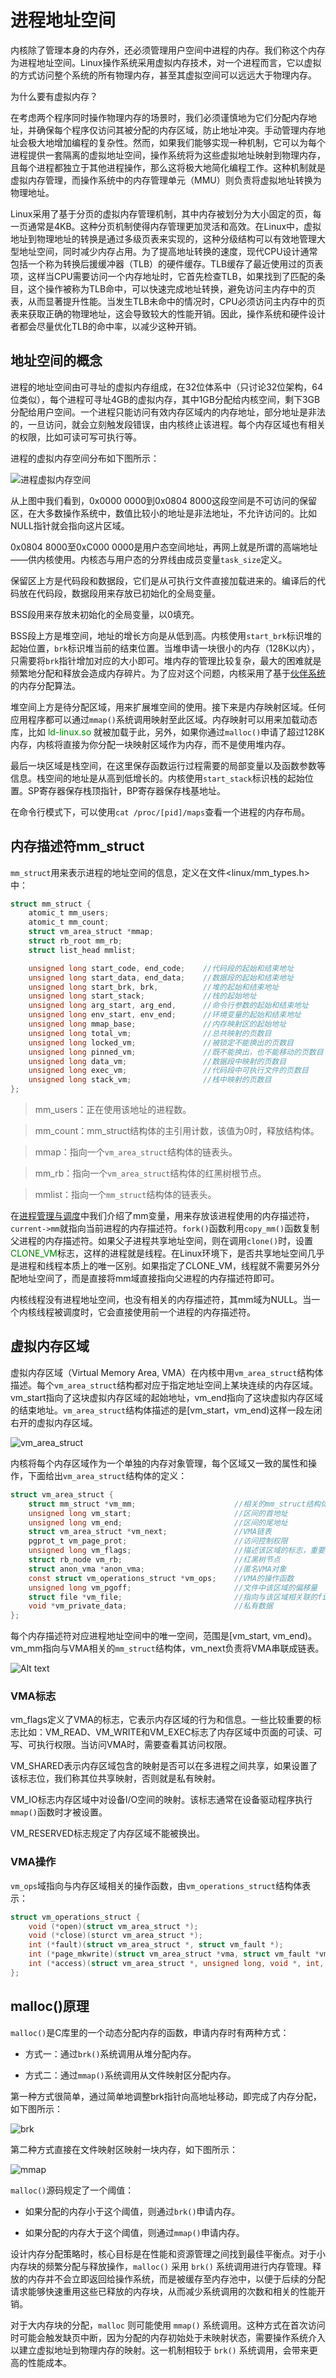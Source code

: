 # 进程地址空间

内核除了管理本身的内存外，还必须管理用户空间中进程的内存。我们称这个内存为进程地址空间。Linux操作系统采用虚拟内存技术，对一个进程而言，它以虚拟的方式访问整个系统的所有物理内存，甚至其虚拟空间可以远远大于物理内存。

为什么要有虚拟内存？

在考虑两个程序同时操作物理内存的场景时，我们必须谨慎地为它们分配内存地址，并确保每个程序仅访问其被分配的内存区域，防止地址冲突。手动管理内存地址会极大地增加编程的复杂性。然而，如果我们能够实现一种机制，它可以为每个进程提供一套隔离的虚拟地址空间，操作系统将为这些虚拟地址映射到物理内存，且每个进程都独立于其他进程操作，那么这将极大地简化编程工作。这种机制就是虚拟内存管理，而操作系统中的内存管理单元（MMU）则负责将虚拟地址转换为物理地址。

Linux采用了基于分页的虚拟内存管理机制，其中内存被划分为大小固定的页，每一页通常是4KB。这种分页机制使得内存管理更加灵活和高效。在Linux中，虚拟地址到物理地址的转换是通过多级页表来实现的，这种分级结构可以有效地管理大型地址空间，同时减少内存占用。为了提高地址转换的速度，现代CPU设计通常包括一个称为转换后援缓冲器（TLB）的硬件缓存。TLB缓存了最近使用过的页表项，这样当CPU需要访问一个内存地址时，它首先检查TLB，如果找到了匹配的条目，这个操作被称为TLB命中，可以快速完成地址转换，避免访问主内存中的页表，从而显著提升性能。当发生TLB未命中的情况时，CPU必须访问主内存中的页表来获取正确的物理地址，这会导致较大的性能开销。因此，操作系统和硬件设计者都会尽量优化TLB的命中率，以减少这种开销。

## 地址空间的概念

进程的地址空间由可寻址的虚拟内存组成，在32位体系中（只讨论32位架构，64位类似），每个进程可寻址4GB的虚拟内存，其中1GB分配给内核空间，剩下3GB分配给用户空间。一个进程只能访问有效内存区域内的内存地址，部分地址是非法的，一旦访问，就会立刻触发段错误，由内核终止该进程。每个内存区域也有相关的权限，比如可读可写可执行等。

进程的虚拟内存空间分布如下图所示：

![进程虚拟内存空间](../../images/kernel/vma.webp)

从上图中我们看到，0x0000 0000到0x0804 8000这段空间是不可访问的保留区，在大多数操作系统中，数值比较小的地址是非法地址，不允许访问的。比如NULL指针就会指向这片区域。

0x0804 8000至0xC000 0000是用户态空间地址，再网上就是所谓的高端地址——供内核使用。内核态与用户态的分界线由成员变量`task_size`定义。

保留区上方是代码段和数据段，它们是从可执行文件直接加载进来的。编译后的代码放在代码段，数据段用来存放已初始化的全局变量。

BSS段用来存放未初始化的全局变量，以0填充。

BSS段上方是堆空间，地址的增长方向是从低到高。内核使用`start_brk`标识堆的起始位置，`brk`标识堆当前的结束位置。当堆申请一块很小的内存（128K以内），只需要将`brk`指针增加对应的大小即可。堆内存的管理比较复杂，最大的困难就是频繁地分配和释放会造成内存碎片。为了应对这个问题，内核采用了基于[伙伴系统](./mm.md/#_4)的内存分配算法。

堆空间上方是待分配区域，用来扩展堆空间的使用。接下来是内存映射区域。任何应用程序都可以通过`mmap()`系统调用映射至此区域。内存映射可以用来加载动态库，比如<font color="green"> ld-linux.so </font>就被加载于此，另外，如果你通过`malloc()`申请了超过128K内存，内核将直接为你分配一块映射区域作为内存，而不是使用堆内存。

最后一块区域是栈空间，在这里保存函数运行过程需要的局部变量以及函数参数等信息。栈空间的地址是从高到低增长的。内核使用`start_stack`标识栈的起始位置。SP寄存器保存栈顶指针，BP寄存器保存栈基地址。

在命令行模式下，可以使用`cat /proc/[pid]/maps`查看一个进程的内存布局。

## 内存描述符mm_struct

`mm_struct`用来表示进程的地址空间的信息，定义在文件<linux/mm_types.h\>中：

```C
struct mm_struct {
    atomic_t mm_users;
    atomic_t mm_count;
    struct vm_area_struct *mmap;
    struct rb_root mm_rb;
    struct list_head mmlist;

    unsigned long start_code, end_code;    //代码段的起始和结束地址
    unsigned long start_data, end_data;    //数据段的起始和结束地址
    unsigned long start_brk, brk,          //堆的起始和结束地址
    unsigned long start_stack;             //栈的起始地址
    unsigned long arg_start, arg_end,      //命令行参数的起始和结束地址
    unsigned long env_start, env_end;      //环境变量的起始和结束地址
    unsigned long mmap_base;               //内存映射区的起始地址
    unsigned long total_vm;                //总共映射的页数目
    unsigned long locked_vm;               //被锁定不能换出的页数目
    unsigned long pinned_vm;               //既不能换出，也不能移动的页数目
    unsigned long data_vm;                 //数据段中映射的页数目
    unsigned long exec_vm;                 //代码段中可执行文件的页数目
    unsigned long stack_vm;                //栈中映射的页数目
};
```

> mm_users：正在使用该地址的进程数。

> mm_count：mm_struct结构体的主引用计数，该值为0时，释放结构体。

> mmap：指向一个`vm_area_struct`结构体的链表头。

> mm_rb：指向一个`vm_area_struct`结构体的红黑树根节点。

> mmlist：指向一个`mm_struct`结构体的链表头。

在[进程管理与调度](./sched.md/#_9)中我们介绍了mm变量，用来存放该进程使用的内存描述符，`current->mm`就指向当前进程的内存描述符。`fork()`函数利用`copy_mm()`函数复制父进程的内存描述符。如果父子进程共享地址空间，则在调用`clone()`时，设置<font color="green">CLONE_VM</font>标志，这样的进程就是线程。在Linux环境下，是否共享地址空间几乎是进程和线程本质上的唯一区别。如果指定了CLONE_VM，线程就不需要另外分配地址空间了，而是直接将mm域直接指向父进程的内存描述符即可。

内核线程没有进程地址空间，也没有相关的内存描述符，其mm域为NULL。当一个内核线程被调度时，它会直接使用前一个进程的内存描述符。

## 虚拟内存区域

虚拟内存区域（Virtual Memory Area, VMA）在内核中用`vm_area_struct`结构体描述。每个`vm_area_struct`结构都对应于指定地址空间上某块连续的内存区域。vm_start指向了这块虚拟内存区域的起始地址，vm_end指向了这块虚拟内存区域的结束地址。`vm_area_struct`结构体描述的是[vm_start，vm_end)这样一段左闭右开的虚拟内存区域。

![vm_area_struct](../../images/kernel/vma2.webp)

内核将每个内存区域作为一个单独的内存对象管理，每个区域又一致的属性和操作，下面给出`vm_area_struct`结构体的定义：

```C
struct vm_area_struct {
    struct mm_struct *vm_mm;                      //相关的mm_struct结构体
    unsigned long vm_start;                       //区间的首地址
    unsigned long vm_end;                         //区间的尾地址
    struct vm_area_struct *vm_next;               //VMA链表
    pgprot_t vm_page_prot;                        //访问控制权限
    unsigned long vm_flags;                       //描述该区域的标志，重要的两个是VM_IO和VM_RESERVED
    struct rb_node vm_rb;                         //红黑树节点
    struct anon_vma *anon_vma;                    //匿名VMA对象
    const struct vm_operations_struct *vm_ops;    //VMA的操作函数
    unsigned long vm_pgoff;                       //文件中该区域的偏移量
    struct file *vm_file;                         //指向与该区域相关联的file结构指针
    void *vm_private_data;                        //私有数据
};
```

每个内存描述符对应进程地址空间中的唯一空间，范围是[vm_start, vm_end)。vm_mm指向与VMA相关的`mm_struct`结构体，vm_next负责将VMA串联成链表。

![Alt text](../../images/kernel/vma3.webp)

### VMA标志

vm_flags定义了VMA的标志，它表示内存区域的行为和信息。一些比较重要的标志比如：VM_READ、VM_WRITE和VM_EXEC标志了内存区域中页面的可读、可写、可执行权限。当访问VMA时，需要查看其访问权限。

VM_SHARED表示内存区域包含的映射是否可以在多进程之间共享，如果设置了该标志位，我们称其位共享映射，否则就是私有映射。

VM_IO标志内存区域中对设备I/O空间的映射。该标志通常在设备驱动程序执行`mmap()`函数时才被设置。

VM_RESERVED标志规定了内存区域不能被换出。

### VMA操作

`vm_ops`域指向与内存区域相关的操作函数，由`vm_operations_struct`结构体表示：

```C
struct vm_operations_struct {
    void (*open)(struct vm_area_struct *);
    void (*close)(sturct vm_area_struct *);
    int (*fault)(struct vm_area_struct *, struct vm_fault *);
    int (*page_mkwrite)(struct vm_area_struct *vma, struct vm_fault *vmf);
    int (*access)(struct vm_area_struct *, unsigned long, void *, int, int);
};
```

## malloc()原理

`malloc()`是C库里的一个动态分配内存的函数，申请内存时有两种方式：

- 方式一：通过`brk()`系统调用从堆分配内存。

- 方式二：通过`mmap()`系统调用从文件映射区分配内存。

第一种方式很简单，通过简单地调整brk指针向高地址移动，即完成了内存分配，如下图所示：

![brk](../../images/kernel/brk.webp)

第二种方式直接在文件映射区映射一块内存，如下图所示：

![mmap](../../images/kernel/mmap.webp)

`malloc()`源码规定了一个阈值：

- 如果分配的内存小于这个阈值，则通过`brk()`申请内存。

- 如果分配的内存大于这个阈值，则通过`mmap()`申请内存。

设计内存分配策略时，核心目标是在性能和资源管理之间找到最佳平衡点。对于小内存块的频繁分配与释放操作，`malloc()` 采用 `brk()` 系统调用进行内存管理。释放的内存并不会立即返回给操作系统，而是被缓存至内存池中，以便于后续的分配请求能够快速重用这些已释放的内存块，从而减少系统调用的次数和相关的性能开销。

对于大内存块的分配，`malloc` 则可能使用 `mmap()` 系统调用。这种方式在首次访问时可能会触发缺页中断，因为分配的内存初始处于未映射状态，需要操作系统介入以建立虚拟地址到物理内存的映射。这一机制相较于 `brk()` 系统调用，会带来更高的性能成本。




